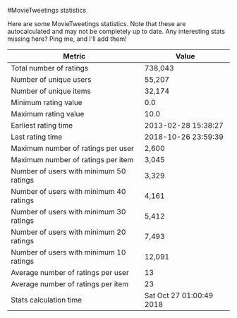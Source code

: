 #MovieTweetings statistics

Here are some MovieTweetings statistics. Note that these are autocalculated and may not be completely up to date. Any interesting stats missing here? Ping me, and I'll add them!

Metric | Value
--- | ---
Total number of ratings                 | 738,043
Number of unique users                  | 55,207
Number of unique items                  | 32,174
Minimum rating value                    | 0.0
Maximum rating value                    | 10.0
Earliest rating time                    | 2013-02-28 15:38:27
Last rating time                        | 2018-10-26 23:59:39
Maximum number of ratings per user      | 2,600
Maximum number of ratings per item      | 3,045
Number of users with minimum 50 ratings | 3,329
Number of users with minimum 40 ratings | 4,161
Number of users with minimum 30 ratings | 5,412
Number of users with minimum 20 ratings | 7,493
Number of users with minimum 10 ratings | 12,091
Average number of ratings per user      | 13
Average number of ratings per item      | 23
Stats calculation time                  | Sat Oct 27 01:00:49 2018


